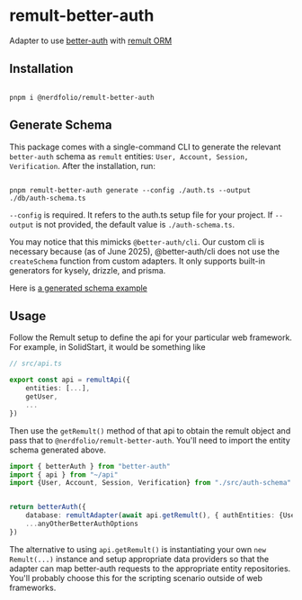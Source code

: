 # remult-better-auth

Adapter to use [better-auth](https://www.better-auth.com) with [remult ORM](https://remult.dev)

## Installation

```console

pnpm i @nerdfolio/remult-better-auth

```

## Generate Schema

This package comes with a single-command CLI to generate the relevant `better-auth` schema as `remult` entities:
`User, Account, Session, Verification`. After the installation, run:

```console

pnpm remult-better-auth generate --config ./auth.ts --output ./db/auth-schema.ts

```

`--config` is required. It refers to the auth.ts setup file for your project.
If `--output` is not provided, the default value is `./auth-schema.ts`.

You may notice that this mimicks `@better-auth/cli`. Our custom cli is necessary because (as of June 2025), @better-auth/cli
does not use the `createSchema` function from custom adapters. It only supports built-in generators for kysely, drizzle, and prisma.

Here is [a generated schema example](examples/generated-schema.ts)

## Usage

Follow the Remult setup to define the api for your particular web framework. For example, in SolidStart, it would be something
like

```typescript
// src/api.ts

export const api = remultApi({
	entities: [...],
	getUser,
	...
})
```

Then use the `getRemult()` method of that api to obtain the remult object and pass that to `@nerdfolio/remult-better-auth`.
You'll need to import the entity schema generated above.

```typescript
import { betterAuth } from "better-auth"
import { api } from "~/api"
import {User, Account, Session, Verification} from "./src/auth-schema"


return betterAuth({
	database: remultAdapter(await api.getRemult(), { authEntities: {User, Account, Session, Verification}}),
	...anyOtherBetterAuthOptions
})
```

The alternative to using `api.getRemult()` is instantiating your own `new Remult(...)` instance and setup appropriate
data providers so that the adapter can map better-auth requests to the appropriate entity repositories. You'll probably choose
this for the scripting scenario outside of web frameworks.
